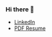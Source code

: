 ### Hi there 👋

- [LinkedIn](https://www.linkedin.com/in/pvasconcelos/)
- [PDF Resume](https://github.com/ptronico/ptronico/blob/main/Pedro-Vasconcelos-Resume.pdf)

<!--
**ptronico/ptronico** is a ✨ _special_ ✨ repository because its `README.md` (this file) appears on your GitHub profile.

Here are some ideas to get you started:

- 🔭 I’m currently working on ...
- 🌱 I’m currently learning ...
- 👯 I’m looking to collaborate on ...
- 🤔 I’m looking for help with ...
- 💬 Ask me about ...
- 📫 How to reach me: ...
- 😄 Pronouns: ...
- ⚡ Fun fact: ...
-->
